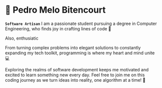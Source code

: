# 🙌 Pedro Melo Bitencourt

**`Software Artisan`**
I am a passionate student pursuing a degree in Computer Engineering, who finds joy in crafting lines of code 🚀

Also, enthusiatic

From turning complex problems into elegant solutions to constantly expanding my tech toolkit, programming is where my heart and mind unite 💻

Exploring the realms of software development keeps me motivated and excited to learn something new every day. Feel free to join me on this coding journey as we turn ideas into reality, one algorithm at a time! 🌟


<!--
**pedromelobitencourt/PedroMeloBitencourt** is a ✨ _special_ ✨ repository because its `README.md` (this file) appears on your GitHub profile.

Here are some ideas to get you started:

- 🔭 I’m currently working on ...
- 🌱 I’m currently learning ...
- 👯 I’m looking to collaborate on ...
- 🤔 I’m looking for help with ...
- 💬 Ask me about ...
- 📫 How to reach me: ...
- 😄 Pronouns: ...
- ⚡ Fun fact: ...
-->
